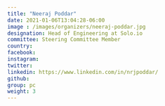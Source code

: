 ```yaml
---
title: "Neeraj Poddar"
date: 2021-01-06T13:04:28-06:00
image : /images/organizers/neeraj-poddar.jpg
designation: Head of Engineering at Solo.io
committee: Steering Committee Member
country: 
facebook: 
instagram: 
twitter: 
linkedin: https://www.linkedin.com/in/nrjpoddar/
github: 
group: pc
weight: 3
---
```



